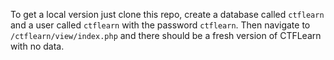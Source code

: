 To get a local version just clone this repo, create a database called `ctflearn` and a user called `ctflearn` with the password `ctflearn`. Then navigate to `/ctflearn/view/index.php` and there should be a fresh version of CTFLearn with no data.
